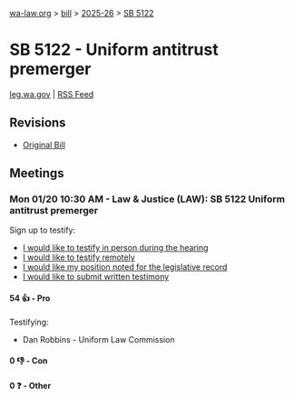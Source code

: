 [wa-law.org](/) > [bill](/bill/) > [2025-26](/bill/2025-26/) > [SB 5122](/bill/2025-26/sb/5122/)

# SB 5122 - Uniform antitrust premerger
[leg.wa.gov](https://app.leg.wa.gov/billsummary?BillNumber=5122&Year=2025&Initiative=false) | [RSS Feed](./rss.xml)

## Revisions
* [Original Bill](1/)

## Meetings
### Mon 01/20 10:30 AM - Law & Justice (LAW): SB 5122 Uniform antitrust premerger
Sign up to testify:
* [I would like to testify in person during the hearing](https://app.leg.wa.gov/csi/Testifier/Add?chamber=House&mId=32464&aId=161496&caId=24789&tId=1)
* [I would like to testify remotely](https://app.leg.wa.gov/csi/Testifier/Add?chamber=House&mId=32464&aId=161496&caId=24789&tId=2)
* [I would like my position noted for the legislative record](https://app.leg.wa.gov/csi/Testifier/Add?chamber=House&mId=32464&aId=161496&caId=24789&tId=3)
* [I would like to submit written testimony](https://app.leg.wa.gov/csi/Testifier/Add?chamber=House&mId=32464&aId=161496&caId=24789&tId=4)

#### 54 👍 - Pro
Testifying:
* Dan Robbins - Uniform Law Commission

#### 0 👎 - Con

#### 0 ❓ - Other
